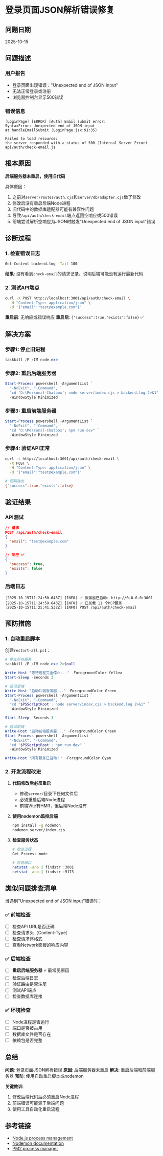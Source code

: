 # 登录页面JSON解析错误修复

## 问题日期
2025-10-15

## 问题描述

### 用户报告
- 登录页面出现错误："Unexpected end of JSON input"
- 无法正常登录或注册
- 浏览器控制台显示500错误

### 错误信息
```
[LoginPage] [ERROR] [Auth] Email submit error:
SyntaxError: Unexpected end of JSON input
at handleEmailSubmit (LoginPage.jsx:91:35)

Failed to load resource:
the server responded with a status of 500 (Internal Server Error)
api/auth/check-email.js
```

## 根本原因

**后端服务器未重启，使用旧代码**

具体原因：
1. 之前对`server/routes/auth.cjs`和`server/db/adapter.cjs`做了修改
2. 修改后没有重启后端Node进程
3. 旧代码中的数据库适配器可能有兼容性问题
4. 导致`/api/auth/check-email`端点返回空响应或500错误
5. 前端尝试解析空响应为JSON时触发"Unexpected end of JSON input"错误

## 诊断过程

### 1. 检查错误日志
```bash
Get-Content backend.log -Tail 100
```
**结果**: 没有看到`check-email`的请求记录，说明后端可能没有运行最新代码

### 2. 测试API端点
```bash
curl -X POST http://localhost:3001/api/auth/check-email \
  -H "Content-Type: application/json" \
  -d '{"email":"test@example.com"}'
```

**重启前**: 无响应或错误响应
**重启后**: `{"success":true,"exists":false}` ✅

## 解决方案

### 步骤1: 停止旧进程
```powershell
taskkill /F /IM node.exe
```

### 步骤2: 重启后端服务器
```powershell
Start-Process powershell -ArgumentList `
  "-NoExit", "-Command", `
  "cd 'D:\Personal-Chatbox'; node server/index.cjs > backend.log 2>&1" `
  -WindowStyle Minimized
```

### 步骤3: 重启前端服务器
```powershell
Start-Process powershell -ArgumentList `
  "-NoExit", "-Command", `
  "cd 'D:\Personal-Chatbox'; npm run dev" `
  -WindowStyle Minimized
```

### 步骤4: 验证API正常
```bash
curl -s http://localhost:3001/api/auth/check-email \
  -X POST \
  -H "Content-Type: application/json" \
  -d '{"email":"test@example.com"}'

# 预期输出
{"success":true,"exists":false}
```

## 验证结果

### API测试
```json
// 请求
POST /api/auth/check-email
{
  "email": "test@example.com"
}

// 响应 ✅
{
  "success": true,
  "exists": false
}
```

### 后端日志
```
[2025-10-15T11:24:50.643Z] [INFO] ✅ 服务器已启动: http://0.0.0.0:3001
[2025-10-15T11:24:50.643Z] [INFO] ✅ 已加载 11 个MCP服务
[2025-10-15T11:25:41.532Z] [INFO] POST /api/auth/check-email
```

## 预防措施

### 1. 自动重启脚本
创建`restart-all.ps1`：
```powershell
# 停止所有服务
taskkill /F /IM node.exe 2>$null

Write-Host "等待进程完全停止..." -ForegroundColor Yellow
Start-Sleep -Seconds 2

# 启动后端
Write-Host "启动后端服务器..." -ForegroundColor Green
Start-Process powershell -ArgumentList `
  "-NoExit", "-Command", `
  "cd '$PSScriptRoot'; node server/index.cjs > backend.log 2>&1" `
  -WindowStyle Minimized

Start-Sleep -Seconds 3

# 启动前端
Write-Host "启动前端服务器..." -ForegroundColor Green
Start-Process powershell -ArgumentList `
  "-NoExit", "-Command", `
  "cd '$PSScriptRoot'; npm run dev" `
  -WindowStyle Minimized

Write-Host "所有服务已启动！" -ForegroundColor Cyan
```

### 2. 开发流程改进
1. **代码修改后必须重启**
   - 修改`server/`目录下任何文件后
   - 必须重启后端Node进程
   - 前端Vite有HMR，但后端Node没有

2. **使用nodemon监控后端**
   ```bash
   npm install -g nodemon
   nodemon server/index.cjs
   ```

3. **检查服务状态**
   ```bash
   # 检查进程
   Get-Process node

   # 检查端口
   netstat -ano | findstr :3001
   netstat -ano | findstr :5173
   ```

## 类似问题排查清单

当遇到"Unexpected end of JSON input"错误时：

### ✅ 前端检查
- [ ] 检查API URL是否正确
- [ ] 检查请求头（Content-Type）
- [ ] 检查请求体格式
- [ ] 查看Network面板的响应内容

### ✅ 后端检查
- [ ] **重启后端服务器** ⭐ 最常见原因
- [ ] 检查后端日志
- [ ] 验证路由是否注册
- [ ] 测试API端点
- [ ] 检查数据库连接

### ✅ 环境检查
- [ ] Node进程是否运行
- [ ] 端口是否被占用
- [ ] 数据库文件是否存在
- [ ] 依赖包是否完整

## 总结

**问题**: 登录页面JSON解析错误
**原因**: 后端服务器未重启
**解决**: 重启后端和前端服务器
**预防**: 使用自动重启脚本或nodemon

**关键教训**:
1. 修改后端代码后必须重启Node进程
2. 前端错误可能源于后端问题
3. 使用工具自动化重启流程

## 参考链接

- [Node.js process management](https://nodejs.org/en/docs/)
- [Nodemon documentation](https://nodemon.io/)
- [PM2 process manager](https://pm2.keymetrics.io/)

